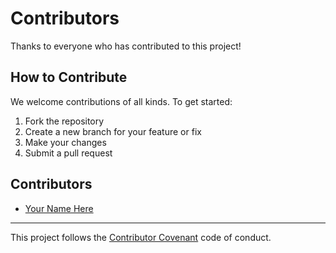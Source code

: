 # Contributors

Thanks to everyone who has contributed to this project!

## How to Contribute

We welcome contributions of all kinds. To get started:

1. Fork the repository
2. Create a new branch for your feature or fix
3. Make your changes
4. Submit a pull request

## Contributors

- [Your Name Here](https://github.com/yourusername)

<!-- Add new contributors above -->

---

This project follows the [Contributor Covenant](https://www.contributor-covenant.org/) code of conduct.
